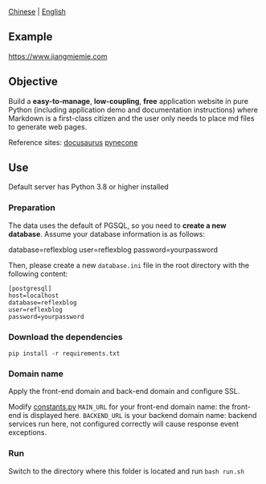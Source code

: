 [Chinese](README.md) | [English](READMEen.md)

## Example

https://www.jiangmiemie.com


## Objective

Build a **easy-to-manage**, **low-coupling**, **free** application website in pure Python (including application demo and documentation instructions) where Markdown is a first-class citizen and the user only needs to place md files to generate web pages.

Reference sites:
[docusaurus](https://docusaurus.io/zh-CN/docs/category/guides)
[pynecone](https://pynecone.io/)

## Use

Default server has Python 3.8 or higher installed

### Preparation
The data uses the default of PGSQL, so you need to **create a new database**. Assume your database information is as follows:

database=reflexblog
user=reflexblog
password=yourpassword

Then, please create a new `database.ini` file in the root directory with the following content:

```
[postgresql]
host=localhost
database=reflexblog
user=reflexblog
password=yourpassword
```

### Download the dependencies

`pip install -r requirements.txt`


### Domain name

Apply the front-end domain and back-end domain and configure SSL.

Modify [constants.py](blog/constants.py)
`MAIN_URL` for your front-end domain name: the front-end is displayed here.
`BACKEND_URL` is your backend domain name: backend services run here, not configured correctly will cause response event exceptions.

### Run

Switch to the directory where this folder is located and run `bash run.sh`